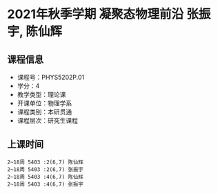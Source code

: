 # 2021年秋季学期 凝聚态物理前沿 张振宇, 陈仙辉






## 课程信息

- 课程号：PHYS5202P.01
- 学分：4
- 教学类型：理论课
- 开课单位：物理学系
- 课程类别：本研贯通
- 课程层次：研究生课程

## 上课时间

```
2~18周 5403 :2(6,7) 陈仙辉
2~18周 5403 :2(6,7) 张振宇
2~18周 5403 :4(6,7) 陈仙辉
2~18周 5403 :4(6,7) 张振宇
```

